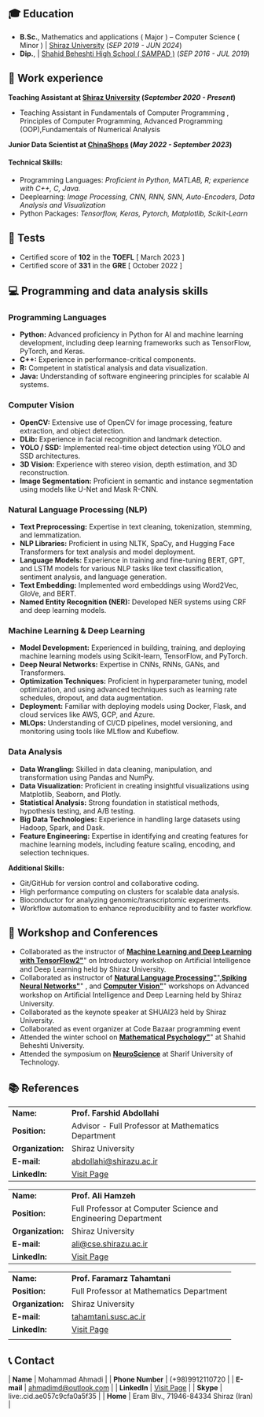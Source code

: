 ## 🎓 Education

- **B.Sc.**, Mathematics and applications  ( Major ) – Computer Science ( Minor )	| <a href="https://shirazu.ac.ir/" target="_blank">Shiraz University</a> (_SEP 2019 - JUN 2024_)	 			        		
- **Dip.**, | <a href="[https://cattheni.edu.in/](https://en.wikipedia.org/wiki/National_Organization_for_Development_of_Exceptional_Talents)" target="_blank">Shahid Beheshti High School ( SAMPAD )</a> (_SEP 2016 - JUL 2019_)

## 💼 Work experience 
**Teaching Assistant at <a href="https://www.fiverr.com/allanvictor_?public_mode=true" target="_blank">Shiraz University</a> (_September 2020 - Present_)**
- Teaching Assistant in Fundamentals of Computer Programming , Principles of Computer Programming, Advanced Programming (OOP),Fundamentals of Numerical Analysis

**Junior Data Scientist at <a href="https://www.fiverr.com/" target="_blank">ChinaShops</a> (_May 2022 - September 2023_)**

#### Technical Skills:

- Programming Languages: _Proficient in Python, MATLAB, R; experience with C++, C, Java._
- Deeplearning: _Image Processing, CNN, RNN, SNN, Auto-Encoders, Data Analysis and Visualization_
- Python Packages: _Tensorflow, Keras, Pytorch, Matplotlib, Scikit-Learn_

## 📃 Tests
- Certified score of **102** in the **TOEFL** [ March 2023 ]
- Certified score of **331** in the **GRE** [ October 2022 ]

## 💻 Programming and data analysis skills
### Programming Languages
- **Python:** Advanced proficiency in Python for AI and machine learning development, including deep learning frameworks such as TensorFlow, PyTorch, and Keras.
- **C++:** Experience in performance-critical components.
- **R:** Competent in statistical analysis and data visualization.
- **Java:** Understanding of software engineering principles for scalable AI systems.

### Computer Vision
- **OpenCV:** Extensive use of OpenCV for image processing, feature extraction, and object detection.
- **DLib:** Experience in facial recognition and landmark detection.
- **YOLO / SSD:** Implemented real-time object detection using YOLO and SSD architectures.
- **3D Vision:** Experience with stereo vision, depth estimation, and 3D reconstruction.
- **Image Segmentation:** Proficient in semantic and instance segmentation using models like U-Net and Mask R-CNN.

### Natural Language Processing (NLP)
- **Text Preprocessing:** Expertise in text cleaning, tokenization, stemming, and lemmatization.
- **NLP Libraries:** Proficient in using NLTK, SpaCy, and Hugging Face Transformers for text analysis and model deployment.
- **Language Models:** Experience in training and fine-tuning BERT, GPT, and LSTM models for various NLP tasks like text classification, sentiment analysis, and language generation.
- **Text Embedding:** Implemented word embeddings using Word2Vec, GloVe, and BERT.
- **Named Entity Recognition (NER):** Developed NER systems using CRF and deep learning models.

### Machine Learning & Deep Learning
- **Model Development:** Experienced in building, training, and deploying machine learning models using Scikit-learn, TensorFlow, and PyTorch.
- **Deep Neural Networks:** Expertise in CNNs, RNNs, GANs, and Transformers.
- **Optimization Techniques:** Proficient in hyperparameter tuning, model optimization, and using advanced techniques such as learning rate schedules, dropout, and data augmentation.
- **Deployment:** Familiar with deploying models using Docker, Flask, and cloud services like AWS, GCP, and Azure.
- **MLOps:** Understanding of CI/CD pipelines, model versioning, and monitoring using tools like MLflow and Kubeflow.

### Data Analysis
- **Data Wrangling:** Skilled in data cleaning, manipulation, and transformation using Pandas and NumPy.
- **Data Visualization:** Proficient in creating insightful visualizations using Matplotlib, Seaborn, and Plotly.
- **Statistical Analysis:** Strong foundation in statistical methods, hypothesis testing, and A/B testing.
- **Big Data Technologies:** Experience in handling large datasets using Hadoop, Spark, and Dask.
- **Feature Engineering:** Expertise in identifying and creating features for machine learning models, including feature scaling, encoding, and selection techniques.

**Additional Skills:**
  
- Git/GitHub for version control and collaborative coding.
- High performance computing on clusters for scalable data analysis.
- Bioconductor for analyzing genomic/transcriptomic experiments.
- Workflow automation to enhance reproducibility and to faster workflow. 

## 🎤 Workshop and Conferences
- Collaborated as the instructor of **<a href="http://sns.ee.sharif.ir" target="_blank">Machine Learning and Deep Learning with TensorFlow2"</a>**" on Introductory workshop on Artiﬁcial Intelligence and Deep Learning held by Shiraz University.
- Collaborated as instructor of **<a href="http://sns.ee.sharif.ir" target="_blank">Natural Language Processing"</a>**",**<a href="http://sns.ee.sharif.ir" target="_blank">Spiking Neural Networks"</a>**" , and **<a href="http://sns.ee.sharif.ir" target="_blank">Computer Vision"</a>**" workshops on Advanced workshop on Artiﬁcial Intelligence and Deep Learning held by Shiraz University.
- Collaborated as the keynote speaker at SHUAI23 held by Shiraz University.
- Collaborated as event organizer at Code Bazaar programming event
- Attended the winter school on **<a href="http://sns.ee.sharif.ir" target="_blank">Mathematical Psychology"</a>**" at Shahid Beheshti University.
- Attended the symposium on **<a href="http://sns.ee.sharif.ir" target="_blank">NeuroScience</a>** at Sharif University of Technology.

## 📚 References

|     |     |
|:----|:----|
| **Name:** | **Prof. Farshid Abdollahi** |
| **Position:** | Advisor - Full Professor at Mathematics Department |
| **Organization:** | Shiraz University |
| **E-mail:** | <a href="abdollahi@shirazu.ac.ir">abdollahi@shirazu.ac.ir</a> |
| **LinkedIn:** | <a href="https://www.linkedin.com/in/farshid-abdollahi-9a05a0a8/" target="_blank">Visit Page</a> |

|     |     |
|:----|:----|
| **Name:** | **Prof. Ali Hamzeh** |
| **Position:** | Full Professor at Computer Science and Engineering Department |
| **Organization:** | Shiraz University |
| **E-mail:** | <a href="mailto:ali@cse.shirazu.ac.ir">ali@cse.shirazu.ac.ir</a> |
| **LinkedIn:** | <a href="https://www.linkedin.com/in/ali-hamzeh-94689a120/?originalSubdomain=ir" target="_blank">Visit Page</a> |

|     |     |
|:----|:----|
| **Name:** | **Prof. Faramarz Tahamtani** |
| **Position:** | Full Professor at Mathematics Department |
| **Organization:** | Shiraz University |
| **E-mail:** | <a href="mailto:tahamtani.susc.ac.ir">tahamtani.susc.ac.ir</a> |
| **LinkedIn:** | <a href="https://www.linkedin.com/in/faramarz-tahamtani-9289964b/" target="_blank">Visit Page</a> |
|     |     |


## 📞 Contact

| **Name**   | Mohammad Ahmadi | 
| **Phone Number**   | (+98)9912110720 | 
| **E-mail**   | <a href="mailto:ahmadimd@outlook.com">ahmadimd@outlook.com</a> | 
| **LinkedIn**   | <a href="https://www.linkedin.com/in/mahmadi79" target="_blank">Visit Page</a> | 
| **Skype**   | live:.cid.ae057c9cfa0a5f35 | 
| **Home**   | Eram Blv., 71946-84334 Shiraz (Iran) | 
